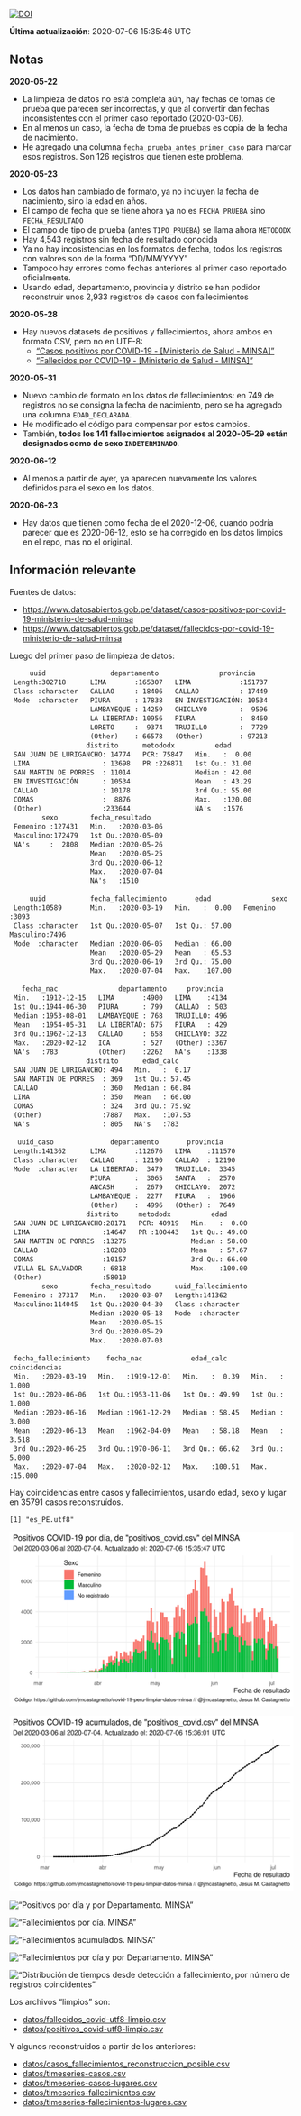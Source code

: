 [![DOI](https://zenodo.org/badge/266025854.svg)](https://zenodo.org/badge/latestdoi/266025854)

**Última actualización**: 2020-07-06 15:35:46 UTC

Notas
-----

**2020-05-22**

-   La limpieza de datos no está completa aún, hay fechas de tomas de
    prueba que parecen ser incorrectas, y que al convertir dan fechas
    inconsistentes con el primer caso reportado (2020-03-06).
-   En al menos un caso, la fecha de toma de pruebas es copia de la
    fecha de nacimiento.
-   He agregado una columna `fecha_prueba_antes_primer_caso` para marcar
    esos registros. Son 126 registros que tienen este problema.

**2020-05-23**

-   Los datos han cambiado de formato, ya no incluyen la fecha de
    nacimiento, sino la edad en años.
-   El campo de fecha que se tiene ahora ya no es `FECHA_PRUEBA` sino
    `FECHA_RESULTADO`
-   El campo de tipo de prueba (antes `TIPO_PRUEBA`) se llama ahora
    `METODODX`
-   Hay 4,543 registros sin fecha de resultado conocida
-   Ya no hay incosistencias en los formatos de fecha, todos los
    registros con valores son de la forma “DD/MM/YYYY”
-   Tampoco hay errores como fechas anteriores al primer caso reportado
    oficialmente.
-   Usando edad, departamento, provincia y distrito se han podidor
    reconstruir unos 2,933 registros de casos con fallecimientos

**2020-05-28**

-   Hay nuevos datasets de positivos y fallecimientos, ahora ambos en
    formato CSV, pero no en UTF-8:
    -   [“Casos positivos por COVID-19 - \[Ministerio de Salud -
        MINSA\]”](https://www.datosabiertos.gob.pe/dataset/casos-positivos-por-covid-19-ministerio-de-salud-minsa)
    -   [“Fallecidos por COVID-19 - \[Ministerio de Salud -
        MINSA\]”](https://www.datosabiertos.gob.pe/dataset/fallecidos-por-covid-19-ministerio-de-salud-minsa)

**2020-05-31**

-   Nuevo cambio de formato en los datos de fallecimientos: en 749 de
    registros no se consigna la fecha de nacimiento, pero se ha agregado
    una columna `EDAD_DECLARADA`.
-   He modificado el código para compensar por estos cambios.
-   También, **todos los 141 fallecimientos asignados al 2020-05-29
    están designados como de sexo `INDETERMINADO`**.

**2020-06-12**

-   Al menos a partir de ayer, ya aparecen nuevamente los valores
    definidos para el sexo en los datos.

**2020-06-23**

-   Hay datos que tienen como fecha de el 2020-12-06, cuando podría
    parecer que es 2020-06-12, esto se ha corregido en los datos limpios
    en el repo, mas no el original.

Información relevante
---------------------

Fuentes de datos:

-   <a href="https://www.datosabiertos.gob.pe/dataset/casos-positivos-por-covid-19-ministerio-de-salud-minsa" class="uri">https://www.datosabiertos.gob.pe/dataset/casos-positivos-por-covid-19-ministerio-de-salud-minsa</a>
-   <a href="https://www.datosabiertos.gob.pe/dataset/fallecidos-por-covid-19-ministerio-de-salud-minsa" class="uri">https://www.datosabiertos.gob.pe/dataset/fallecidos-por-covid-19-ministerio-de-salud-minsa</a>

Luego del primer paso de limpieza de datos:

         uuid                departamento               provincia     
     Length:302718      LIMA       :165307   LIMA            :151737  
     Class :character   CALLAO     : 18406   CALLAO          : 17449  
     Mode  :character   PIURA      : 17838   EN INVESTIGACIÓN: 10534  
                        LAMBAYEQUE : 14259   CHICLAYO        :  9596  
                        LA LIBERTAD: 10956   PIURA           :  8460  
                        LORETO     :  9374   TRUJILLO        :  7729  
                        (Other)    : 66578   (Other)         : 97213  
                       distrito      metododx          edad       
     SAN JUAN DE LURIGANCHO: 14774   PCR: 75847   Min.   :  0.00  
     LIMA                  : 13698   PR :226871   1st Qu.: 31.00  
     SAN MARTIN DE PORRES  : 11014                Median : 42.00  
     EN INVESTIGACIÓN      : 10534                Mean   : 43.29  
     CALLAO                : 10178                3rd Qu.: 55.00  
     COMAS                 :  8876                Max.   :120.00  
     (Other)               :233644                NA's   :1576    
            sexo        fecha_resultado     
     Femenino :127431   Min.   :2020-03-06  
     Masculino:172479   1st Qu.:2020-05-09  
     NA's     :  2808   Median :2020-05-26  
                        Mean   :2020-05-25  
                        3rd Qu.:2020-06-12  
                        Max.   :2020-07-04  
                        NA's   :1510        

         uuid           fecha_fallecimiento       edad               sexo     
     Length:10589       Min.   :2020-03-19   Min.   :  0.00   Femenino :3093  
     Class :character   1st Qu.:2020-05-07   1st Qu.: 57.00   Masculino:7496  
     Mode  :character   Median :2020-06-05   Median : 66.00                   
                        Mean   :2020-05-29   Mean   : 65.53                   
                        3rd Qu.:2020-06-19   3rd Qu.: 75.00                   
                        Max.   :2020-07-04   Max.   :107.00                   
                                                                              
       fecha_nac               departamento     provincia   
     Min.   :1912-12-15   LIMA       :4900   LIMA    :4134  
     1st Qu.:1944-06-30   PIURA      : 799   CALLAO  : 503  
     Median :1953-08-01   LAMBAYEQUE : 768   TRUJILLO: 496  
     Mean   :1954-05-31   LA LIBERTAD: 675   PIURA   : 429  
     3rd Qu.:1962-12-13   CALLAO     : 658   CHICLAYO: 322  
     Max.   :2020-02-12   ICA        : 527   (Other) :3367  
     NA's   :783          (Other)    :2262   NA's    :1338  
                       distrito      edad_calc     
     SAN JUAN DE LURIGANCHO: 494   Min.   :  0.17  
     SAN MARTIN DE PORRES  : 369   1st Qu.: 57.45  
     CALLAO                : 360   Median : 66.84  
     LIMA                  : 350   Mean   : 66.00  
     COMAS                 : 324   3rd Qu.: 75.92  
     (Other)               :7887   Max.   :107.53  
     NA's                  : 805   NA's   :783     

      uuid_caso              departamento       provincia     
     Length:141362      LIMA       :112676   LIMA    :111570  
     Class :character   CALLAO     : 12190   CALLAO  : 12190  
     Mode  :character   LA LIBERTAD:  3479   TRUJILLO:  3345  
                        PIURA      :  3065   SANTA   :  2570  
                        ANCASH     :  2679   CHICLAYO:  2072  
                        LAMBAYEQUE :  2277   PIURA   :  1966  
                        (Other)    :  4996   (Other) :  7649  
                       distrito     metododx          edad       
     SAN JUAN DE LURIGANCHO:28171   PCR: 40919   Min.   :  0.00  
     LIMA                  :14647   PR :100443   1st Qu.: 49.00  
     SAN MARTIN DE PORRES  :13276                Median : 58.00  
     CALLAO                :10283                Mean   : 57.67  
     COMAS                 :10157                3rd Qu.: 66.00  
     VILLA EL SALVADOR     : 6818                Max.   :100.00  
     (Other)               :58010                                
            sexo        fecha_resultado      uuid_fallecimiento
     Femenino : 27317   Min.   :2020-03-07   Length:141362     
     Masculino:114045   1st Qu.:2020-04-30   Class :character  
                        Median :2020-05-18   Mode  :character  
                        Mean   :2020-05-15                     
                        3rd Qu.:2020-05-29                     
                        Max.   :2020-07-03                     
                                                               
     fecha_fallecimiento    fecha_nac            edad_calc      coincidencias   
     Min.   :2020-03-19   Min.   :1919-12-01   Min.   :  0.39   Min.   : 1.000  
     1st Qu.:2020-06-06   1st Qu.:1953-11-06   1st Qu.: 49.99   1st Qu.: 1.000  
     Median :2020-06-16   Median :1961-12-29   Median : 58.45   Median : 3.000  
     Mean   :2020-06-13   Mean   :1962-04-09   Mean   : 58.18   Mean   : 3.518  
     3rd Qu.:2020-06-25   3rd Qu.:1970-06-11   3rd Qu.: 66.62   3rd Qu.: 5.000  
     Max.   :2020-07-04   Max.   :2020-02-12   Max.   :100.51   Max.   :15.000  
                                                                                

Hay coincidencias entre casos y fallecimientos, usando edad, sexo y
lugar en 35791 casos reconstruídos.

    [1] "es_PE.utf8"

![“Positivos por día. MINSA”](plots/positivos-por-dia-minsa.png)

![“Positivos acumulados. MINSA”](plots/positivos-acumulados-minsa.png)

![“Positivos por día y por Departamento.
MINSA”](plots/positivos-diarios-por-departamento-minsa.png)

![“Fallecimientos por día.
MINSA”](plots/fallecimientos-por-dia-minsa.png)

![“Fallecimientos acumulados.
MINSA”](plots/fallecimientos-acumulados-minsa.png)

![“Fallecimientos por día y por Departamento.
MINSA”](plots/fallecimientos-diarios-por-departamento-minsa.png)

![“Distribución de tiempos desde detección a fallecimiento, por número
de registros
coincidentes”](plots/deteccion-fallecimiento-por-coincidentes.png)

Los archivos “limpios” son:

-   [datos/fallecidos\_covid-utf8-limpio.csv](datos/fallecidos_covid-utf8-limpio.csv)
-   [datos/positivos\_covid-utf8-limpio.csv](datos/positivos_covid-utf8-limpio.csv)

Y algunos reconstruidos a partir de los anteriores:

-   [datos/casos\_fallecimientos\_reconstruccion\_posible.csv](datos/casos_fallecimientos_reconstruccion_posible.csv)
-   [datos/timeseries-casos.csv](datos/timeseries-casos.csv)
-   [datos/timeseries-casos-lugares.csv](datos/timeseries-casos-lugares.csv)
-   [datos/timeseries-fallecimientos.csv](datos/timeseries-fallecimientos.csv)
-   [datos/timeseries-fallecimientos-lugares.csv](datos/timeseries-fallecimientos-lugares.csv)
